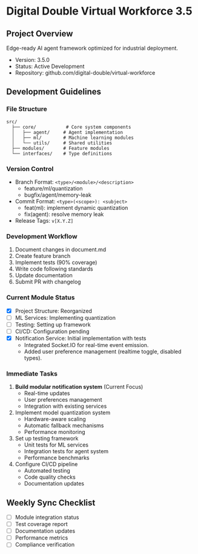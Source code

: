 # Digital Double Virtual Workforce 3.5

## Project Overview

Edge-ready AI agent framework optimized for industrial deployment.
- Version: 3.5.0
- Status: Active Development
- Repository: github.com/digital-double/virtual-workforce

## Development Guidelines

### File Structure
```
src/
  ├── core/           # Core system components
  │   ├── agent/     # Agent implementation
  │   ├── ml/        # Machine learning modules
  │   └── utils/     # Shared utilities
  ├── modules/       # Feature modules
  └── interfaces/    # Type definitions
```

### Version Control
- Branch Format: `<type>/<module>/<description>`
  - feature/ml/quantization
  - bugfix/agent/memory-leak
- Commit Format: `<type>(<scope>): <subject>`
  - feat(ml): implement dynamic quantization
  - fix(agent): resolve memory leak
- Release Tags: `v[X.Y.Z]`

### Development Workflow
1. Document changes in document.md
2. Create feature branch
3. Implement tests (90% coverage)
4. Write code following standards
5. Update documentation
6. Submit PR with changelog

### Current Module Status
- [x] Project Structure: Reorganized
- [ ] ML Services: Implementing quantization
- [ ] Testing: Setting up framework
- [ ] CI/CD: Configuration pending
- [x] Notification Service: Initial implementation with tests
  - Integrated Socket.IO for real-time event emission.
  - Added user preference management (realtime toggle, disabled types).

### Immediate Tasks
1. **Build modular notification system** (Current Focus)
   - Real-time updates
   - User preferences management
   - Integration with existing services
2. Implement model quantization system
   - Hardware-aware scaling
   - Automatic fallback mechanisms
   - Performance monitoring
3. Set up testing framework
   - Unit tests for ML services
   - Integration tests for agent system
   - Performance benchmarks
4. Configure CI/CD pipeline
   - Automated testing
   - Code quality checks
   - Documentation updates

## Weekly Sync Checklist
- [ ] Module integration status
- [ ] Test coverage report
- [ ] Documentation updates
- [ ] Performance metrics
- [ ] Compliance verification
